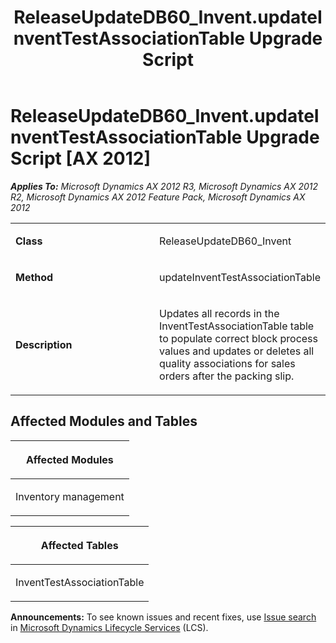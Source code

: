 ﻿---
title: ReleaseUpdateDB60_Invent.updateInventTestAssociationTable Upgrade Script
TOCTitle: ReleaseUpdateDB60_Invent.updateInventTestAssociationTable Upgrade Script
ms:assetid: c7dc326c-bb8c-37d5-55c4-3b405fe3ea82
ms:mtpsurl: https://msdn.microsoft.com/en-us/library/JJ719589(v=AX.60)
ms:contentKeyID: 49711156
ms.date: 05/18/2015
mtps_version: v=AX.60
---

# ReleaseUpdateDB60\_Invent.updateInventTestAssociationTable Upgrade Script [AX 2012]


_**Applies To:** Microsoft Dynamics AX 2012 R3, Microsoft Dynamics AX 2012 R2, Microsoft Dynamics AX 2012 Feature Pack, Microsoft Dynamics AX 2012_

<table>
<colgroup>
<col style="width: 50%" />
<col style="width: 50%" />
</colgroup>
<tbody>
<tr class="odd">
<td><p><strong>Class</strong></p></td>
<td><p>ReleaseUpdateDB60_Invent</p></td>
</tr>
<tr class="even">
<td><p><strong>Method</strong></p></td>
<td><p>updateInventTestAssociationTable</p></td>
</tr>
<tr class="odd">
<td><p><strong>Description</strong></p></td>
<td><p>Updates all records in the InventTestAssociationTable table to populate correct block process values and updates or deletes all quality associations for sales orders after the packing slip.</p></td>
</tr>
</tbody>
</table>


## Affected Modules and Tables

<table>
<colgroup>
<col style="width: 100%" />
</colgroup>
<thead>
<tr class="header">
<th><p>Affected Modules</p></th>
</tr>
</thead>
<tbody>
<tr class="odd">
<td><p>Inventory management</p></td>
</tr>
</tbody>
</table>


<table>
<colgroup>
<col style="width: 100%" />
</colgroup>
<thead>
<tr class="header">
<th><p>Affected Tables</p></th>
</tr>
</thead>
<tbody>
<tr class="odd">
<td><p>InventTestAssociationTable</p></td>
</tr>
</tbody>
</table>

  
**Announcements:** To see known issues and recent fixes, use [Issue search](http://go.microsoft.com/fwlink/?linkid=389258) in [Microsoft Dynamics Lifecycle Services](http://go.microsoft.com/fwlink/?linkid=306505) (LCS).

